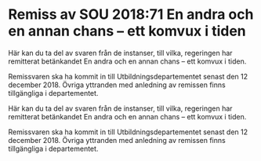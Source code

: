 # Remiss av SOU 2018:71 En andra och en annan chans – ett komvux i tiden

Här kan du ta del av svaren från de instanser, till vilka, regeringen har remitterat betänkandet En andra och en annan chans – ett komvux i tiden.

Remissvaren ska ha kommit in till Utbildningsdepartementet senast den 12 december 2018. Övriga yttranden med anledning av remissen finns tillgängliga i departementet.

Här kan du ta del av svaren från de instanser, till vilka, regeringen har remitterat betänkandet En andra och en annan chans – ett komvux i tiden.

Remissvaren ska ha kommit in till Utbildningsdepartementet senast den 12 december 2018. Övriga yttranden med anledning av remissen finns tillgängliga i departementet.
